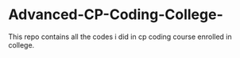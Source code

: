 # Advanced-CP-Coding-College-
This repo contains all the codes i did in cp coding course enrolled in college.
